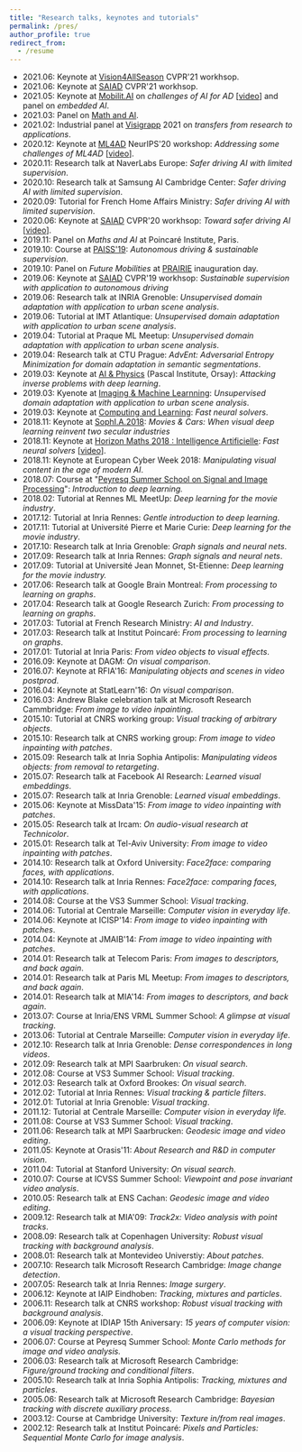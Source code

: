 ```yaml
---
title: "Research talks, keynotes and tutorials"
permalink: /pres/
author_profile: true
redirect_from: 
  - /resume
---
```


* 2021.06: Keynote at [Vision4AllSeason](https://vision4allseason.net/) CVPR'21 workhsop.
* 2021.06: Keynote at [SAIAD](https://sites.google.com/view/saiad2021) CVPR'21 workhsop.
* 2021.05: Keynote at [Mobilit.AI](https://www.mobilit.ai/en/) on *challenges of AI for AD* [[video](https://www.youtube.com/watch?v=V_kyYRTFKlQ)] and panel on *embedded AI*. 
* 2021.03: Panel on [Math and AI](https://www.math-ia.fr/).
* 2021.02: Industrial panel at [Visigrapp](http://www.visigrapp.org/) 2021 on *transfers from research to applications*. 
* 2020.12: Keynote at [ML4AD](https://ml4ad.github.io/) NeurIPS'20 workshop: *Addressing some challenges of ML4AD* [[video](https://slideslive.com/38938157/addressing-some-challenges-of-ml4ad)].
* 2020.11: Research talk at NaverLabs Europe: *Safer driving AI with limited supervision*. 
* 2020.10: Research talk at Samsung AI Cambridge Center: *Safer driving AI with limited supervision*. 
* 2020.09: Tutorial for French Home Affairs Ministry: *Safer driving AI with limited supervision*.
* 2020.06: Keynote at [SAIAD](https://sites.google.com/view/saiad2020) CVPR'20 workhsop: *Toward safer driving AI* [[video](https://www.youtube.com/watch?v=JIUk2EYgp2M)].    
* 2019.11: Panel on *Maths and AI* at Poincaré Institute, Paris. 
* 2019.10: Course at [PAISS'19](https://project.inria.fr/paiss/): *Autonomous driving & sustainable supervision*.  
* 2019.10: Panel on *Future Mobilities* at [PRAIRIE](https://prairie-institute.fr/) inauguration day. 
* 2019.06: Keynote at [SAIAD](https://sites.google.com/view/saiad-wscvpr19) CVPR'19 workhsop: *Sustainable supervision with application to autonomous driving*
* 2019.06: Research talk at INRIA Grenoble: *Unsupervised domain adaptation with application to urban scene analysis*.
* 2019.06: Tutorial at IMT Atlantique: *Unsupervised domain adaptation with application to urban scene analysis*.
* 2019.04: Tutorial at Praque ML Meetup: *Unsupervised domain adaptation with application to urban scene analysis*.
* 2019.04: Research talk at CTU Prague: *AdvEnt: Adversarial Entropy Minimization for domain adaptation in semantic segmentations*.
* 2019.03: Keynote at [AI & Physics](https://physai.sciencesconf.org/) (Pascal Institute, Orsay): *Attacking inverse problems with deep learning*.
* 2019.03: Kyenote at [Imaging & Machine Learnning](https://imaging-in-paris.github.io/semester2019/workshop3prog/): *Unsupervised domain adaptation with application to urban scene analysis*.
* 2019.03: Keynote at [Computing and Learning](https://indico.mathrice.fr/event/153/overview): *Fast neural solvers*.
* 2018.11: Keynote at [SophI.A.2018](http://sophia-summit.com/sophia2018/en#.W5KcfKf-jDc): *Movies & Cars: When visual deep learning reinvent two secular industries* 
* 2018.11: Keynote at [Horizon Maths 2018 : Intelligence Artificielle](https://www.sciencesmaths-paris.fr/fr/horizon-maths-2018-intelligence-artificielle-957.htm): *Fast neural solvers* [[video](https://vimeo.com/304616460)].  
* 2018.11: Keynote at European Cyber Week 2018: *Manipulating visual content in the age of modern AI*.
* 2018.07: Course at "[Peyresq Summer School on Signal and Image Processing](http://www.gretsi.fr/peyresq18/cours.php)": *Introduction to deep learning.*
* 2018.02: Tutorial at Rennes ML MeetUp: *Deep learning for the movie industry*.
* 2017.12: Tutorial at Inria Rennes: *Gentle introduction to deep learning*.
* 2017.11: Tutorial at Université Pierre et Marie Curie: *Deep learning for the movie industry*.
* 2017.10: Research talk at Inria Grenoble: *Graph signals and neural nets*.
* 2017.09: Research talk at Inria Rennes: *Graph signals and neural nets*.
* 2017.09: Tutorial at Université Jean Monnet, St-Etienne: *Deep learning for the movie industry.*
* 2017.06: Research talk at Google Brain Montreal: *From processing to learning on graphs*.
* 2017.04: Research talk at Google Research Zurich: *From processing to learning on graphs*.
* 2017.03: Tutorial at French Research Ministry: *AI and Industry*.
* 2017.03: Research talk at Institut Poincaré: *From processing to learning on graphs*.
* 2017.01: Tutorial at Inria Paris: *From video objects to visual effects*.
* 2016.09: Keynote at DAGM: *On visual comparison*.
* 2016.07: Keynote at RFIA'16: *Manipulating objects and scenes in video postprod*.
* 2016.04: Keynote at StatLearn'16: *On visual comparison*.
* 2016.03: Andrew Blake celebration talk at Microsoft Research Cammbridge: *From image to video inpainting*.
* 2015.10: Tutorial at CNRS working group: *Visual tracking of arbitrary objects*.
* 2015.10: Research talk at CNRS working group: *From image to video inpainting with patches*.
* 2015.09: Research talk at Inria Sophia Antipolis: *Manipulating videos objects: from removal to retargeting*.
* 2015.07: Research talk at Facebook AI Research: *Learned visual embeddings*.
* 2015.07: Research talk at Inria Grenoble: *Learned visual embeddings*.
* 2015.06: Keynote at MissData'15: *From image to video inpainting with patches*.
* 2015.05: Research talk at Ircam: *On audio-visual research at Technicolor*.
* 2015.01: Research talk at Tel-Aviv University: *From image to video inpainting with patches*.
* 2014.10: Research talk at Oxford University: *Face2face: comparing faces, with applications*.  
* 2014.10: Research talk at Inria Rennes: *Face2face: comparing faces, with applications*.
* 2014.08: Course at the VS3 Summer School: *Visual tracking*.
* 2014.06: Tutorial at Centrale Marseille: *Computer vision in everyday life*.
* 2014.06: Keynote at ICISP'14: *From image to video inpainting with patches*.
* 2014.04: Keynote at JMAIB'14: *From image to video inpainting with patches*.
* 2014.01: Research talk at Telecom Paris: *From images to descriptors, and back again*.
* 2014.01: Research talk at Paris ML Meetup: *From images to descriptors, and back again*.
* 2014.01: Research talk at MIA'14: *From images to descriptors, and back again*.
* 2013.07: Course at Inria/ENS VRML Summer School: *A glimpse at visual tracking*.
* 2013.06: Tutorial at Centrale Marseille: *Computer vision in everyday life*.
* 2012.10: Research talk at Inria Grenoble: *Dense correspondences in long videos*.
* 2012.09: Research talk at MPI Saarbruken: *On visual search*.
* 2012.08: Course at VS3 Summer School: *Visual tracking*.
* 2012.03: Research talk at Oxford Brookes: *On visual search*.
* 2012.02: Tutorial at Inria Rennes: *Visual tracking & particle filters*.
* 2012.01: Tutorial at Inria Grenoble: *Visual tracking*.
* 2011.12: Tutorial at Centrale Marseille: *Computer vision in everyday life.*
* 2011.08: Course at VS3 Summer School: *Visual tracking*.
* 2011.06: Research talk at MPI Saarbrucken: *Geodesic image and video editing*. 
* 2011.05: Keynote at Orasis'11: *About Research and R&D in computer vision*.
* 2011.04: Tutorial at Stanford University: *On visual search*.
* 2010.07: Course at ICVSS Summer School: *Viewpoint and pose invariant video analysis*.
* 2010.05: Research talk at ENS Cachan: *Geodesic image and video editing*.
* 2009.12: Research talk at MIA'09: *Track2x: Video analysis with point tracks*.
* 2008.09: Research talk at Copenhagen University: *Robust visual tracking with background analysis*.
* 2008.01: Research talk at Montevideo Universtiy: *About patches*.
* 2007.10: Research talk Microsoft Research Cambridge: *Image change detection*. 
* 2007.05: Research talk at Inria Rennes: *Image surgery*.
* 2006.12: Keynote at IAIP Eindhoben: *Tracking, mixtures and particles*.
* 2006.11: Research talk at CNRS workshop: *Robust visual tracking with background analysis*.
* 2006.09: Keynote at IDIAP 15th Aniversary: *15 years of computer vision: a visual tracking perspective*.
* 2006.07: Course at Peyresq Summer School: *Monte Carlo methods for image and video analysis.*
* 2006.03: Research talk at Microsoft Research Cambridge: *Figure/ground tracking and conditional filters*. 
* 2005.10: Research talk at Inria Sophia Antipolis: *Tracking, mixtures and particles*.
* 2005.06: Research talk at Microsoft Research Cambridge: *Bayesian tracking with discrete auxiliary process*. 
* 2003.12: Course at Cambridge University: *Texture in/from real images*.
* 2002.12: Research talk at Institut Poincaré: *Pixels and Particles: Sequential Monte Carlo for image analysis*.

